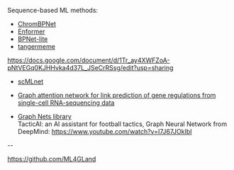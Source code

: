 Sequence-based ML methods:
- [ChromBPNet](https://github.com/kundajelab/chrombpnet)
- [Enformer](https://github.com/google-deepmind/deepmind-research/tree/master/enformer)
- [BPNet-lite](https://github.com/jmschrei/bpnet-lite)
- [tangermeme](https://github.com/jmschrei/tangermeme)

https://docs.google.com/document/d/1Tr_ay4XWFZoA-pNtVEGq0KJHHvka4d37L_JSeCrRSsg/edit?usp=sharing

- [scMLnet](https://github.com/SunXQlab/scMLnet)

- [Graph attention network for link prediction of gene regulations from single-cell RNA-sequencing data](https://academic.oup.com/bioinformatics/article/38/19/4522/6663989)

- [Graph Nets library](https://github.com/google-deepmind/graph_nets)  
TacticAI: an AI assistant for football tactics, Graph Neural Network from DeepMind: https://www.youtube.com/watch?v=I7J67JOkIbI

--

https://github.com/ML4GLand
